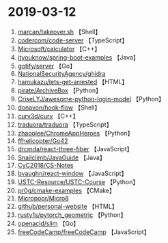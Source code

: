 # 2019-03-12

1. [marcan/takeover.sh](https://github.com/marcan/takeover.sh) 【Shell】
2. [codercom/code-server](https://github.com/codercom/code-server) 【TypeScript】
3. [Microsoft/calculator](https://github.com/Microsoft/calculator) 【C++】
4. [ityouknow/spring-boot-examples](https://github.com/ityouknow/spring-boot-examples) 【Java】
5. [gotify/server](https://github.com/gotify/server) 【Go】
6. [NationalSecurityAgency/ghidra](https://github.com/NationalSecurityAgency/ghidra) 
7. [hamukazu/lets-get-arrested](https://github.com/hamukazu/lets-get-arrested) 【HTML】
8. [pirate/ArchiveBox](https://github.com/pirate/ArchiveBox) 【Python】
9. [CriseLYJ/awesome-python-login-model](https://github.com/CriseLYJ/awesome-python-login-model) 【Python】
10. [donavon/hook-flow](https://github.com/donavon/hook-flow) 【Shell】
11. [curv3d/curv](https://github.com/curv3d/curv) 【C++】
12. [traduora/traduora](https://github.com/traduora/traduora) 【TypeScript】
13. [zhaoolee/ChromeAppHeroes](https://github.com/zhaoolee/ChromeAppHeroes) 【Python】
14. [ffhelicopter/Go42](https://github.com/ffhelicopter/Go42) 
15. [drcmda/react-three-fiber](https://github.com/drcmda/react-three-fiber) 【JavaScript】
16. [Snailclimb/JavaGuide](https://github.com/Snailclimb/JavaGuide) 【Java】
17. [CyC2018/CS-Notes](https://github.com/CyC2018/CS-Notes) 
18. [bvaughn/react-window](https://github.com/bvaughn/react-window) 【JavaScript】
19. [USTC-Resource/USTC-Course](https://github.com/USTC-Resource/USTC-Course) 【Python】
20. [pr0g/cmake-examples](https://github.com/pr0g/cmake-examples) 【CMake】
21. [Micropoor/Micro8](https://github.com/Micropoor/Micro8) 
22. [github/personal-website](https://github.com/github/personal-website) 【HTML】
23. [rusty1s/pytorch_geometric](https://github.com/rusty1s/pytorch_geometric) 【Python】
24. [openacid/slim](https://github.com/openacid/slim) 【Go】
25. [freeCodeCamp/freeCodeCamp](https://github.com/freeCodeCamp/freeCodeCamp) 【JavaScript】
